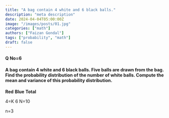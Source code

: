 ```yaml
---
title: "A bag contain 4 white and 6 black balls."
description: "meta description"
date: 2024-04-04T05:00:00Z
image: "/images/posts/01.jpg"
categories: ["math"]
authors: ["Faizan Gondal"]
tags: ["probability", "math"]
draft: false
---
```


#### Q No=6

#### **A bag contain 4 white and 6 black balls.** Five balls are drawn from the bag. Find the probability distribution of the number of white balls. Compute the mean and variance of this probability distribution.

**Red**                                           **Blue**                                    **Total**

4=K                                             6                                          N=10

n=3